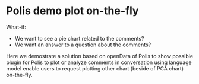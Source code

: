 # Polis demo plot on-the-fly
What-if:
- We want to see a pie chart related to the comments?
- We want an answer to a question about the comments?

Here we demostrate a solution based on openData of Polis to show possible plugin for Polis 
to plot or analyze comments in conversation using language model enable users to request 
plotting other chart (beside of PCA chart) on-the-fly.

